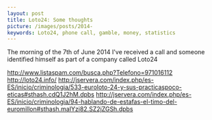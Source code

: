 ```yaml
---
layout: post
title: Loto24: Some thoughts
picture: /images/posts/2014-
keywords: Loto24, phone call, gamble, money, statistics
---
```


The morning of the 7th of June 2014 I've received a call and someone identified himself as part of a company called Loto24


http://www.listaspam.com/busca.php?Telefono=971016112
http://loto24.info/
http://jservera.com/index.php/es-ES/inicio/criminologia/533-euroloto-24-y-sus-practicaspoco-eticas#sthash.cdQ1J2hM.dpbs
http://jservera.com/index.php/es-ES/inicio/criminologia/94-hablando-de-estafas-el-timo-del-euromillon#sthash.maIYzi82.SZ2jZGSh.dpbs
